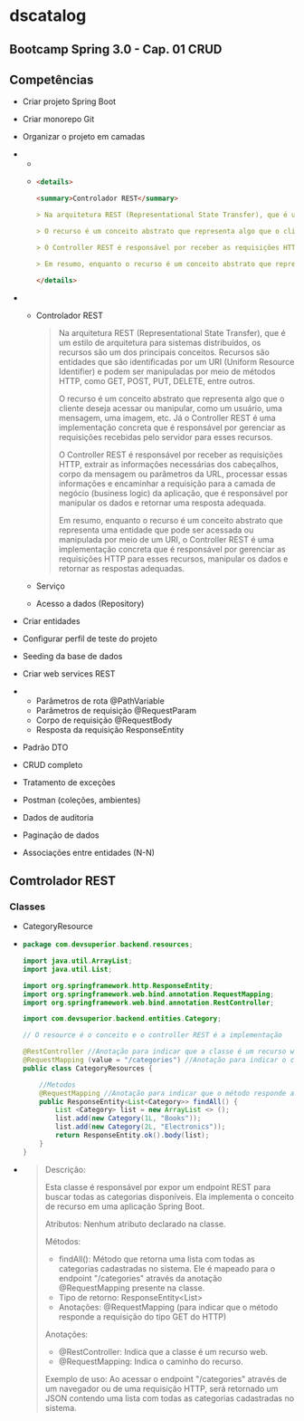 # dscatalog

## Bootcamp Spring 3.0 - Cap. 01 CRUD

## Competências

- Criar projeto Spring Boot

- Criar monorepo Git

- Organizar o projeto em camadas

- * 

  * ```markdown
    <details>
    
    <summary>Controlador REST</summary>
    
    > Na arquitetura REST (Representational State Transfer), que é um estilo de arquitetura para sistemas distribuídos, os recursos são um dos principais conceitos. Recursos são entidades que são identificadas por um URI (Uniform Resource Identifier) e podem ser manipuladas por meio de métodos HTTP, como GET, POST, PUT, DELETE, entre outros.
    
    > O recurso é um conceito abstrato que representa algo que o cliente deseja acessar ou manipular, como um usuário, uma mensagem, uma imagem, etc. Já o Controller REST é uma implementação concreta que é responsável por gerenciar as requisições recebidas pelo servidor para esses recursos.
    
    > O Controller REST é responsável por receber as requisições HTTP, extrair as informações necessárias dos cabeçalhos, corpo da mensagem ou parâmetros da URL, processar essas informações e encaminhar a requisição para a camada de negócio (business logic) da aplicação, que é responsável por manipular os dados e retornar uma resposta adequada.
    
    > Em resumo, enquanto o recurso é um conceito abstrato que representa uma entidade que pode ser acessada ou manipulada por meio de um URI, o Controller REST é uma implementação concreta que é responsável por gerenciar as requisições HTTP para esses recursos, manipular os dados e retornar as respostas adequadas.
    
    </details>
    ```

- - Controlador REST

    > Na arquitetura REST (Representational State Transfer), que é um estilo de arquitetura para sistemas distribuídos, os recursos são um dos principais conceitos. Recursos são entidades que são identificadas por um URI (Uniform Resource Identifier) e podem ser manipuladas por meio de métodos HTTP, como GET, POST, PUT, DELETE, entre outros.
    >
    > O recurso é um conceito abstrato que representa algo que o cliente deseja acessar ou manipular, como um usuário, uma mensagem, uma imagem, etc. Já o Controller REST é uma implementação concreta que é responsável por gerenciar as requisições recebidas pelo servidor para esses recursos.
    >
    > O Controller REST é responsável por receber as requisições HTTP, extrair as informações necessárias dos cabeçalhos, corpo da mensagem ou parâmetros da URL, processar essas informações e encaminhar a requisição para a camada de negócio (business logic) da aplicação, que é responsável por manipular os dados e retornar uma resposta adequada.
    >
    > Em resumo, enquanto o recurso é um conceito abstrato que representa uma entidade que pode ser acessada ou manipulada por meio de um URI, o Controller REST é uma implementação concreta que é responsável por gerenciar as requisições HTTP para esses recursos, manipular os dados e retornar as respostas adequadas.

  - Serviço

  - Acesso a dados (Repository)

- Criar entidades

- Configurar perfil de teste do projeto

- Seeding da base de dados

- Criar web services REST

- - Parâmetros de rota @PathVariable
  - Parâmetros de requisição @RequestParam
  - Corpo de requisição @RequestBody
  - Resposta da requisição ResponseEntity<T>

- Padrão DTO

- CRUD completo

- Tratamento de exceções

- Postman (coleções, ambientes)

- Dados de auditoria

- Paginação de dados

- Associações entre entidades (N-N)

## Comtrolador REST 
### Classes

- CategoryResource
  
- ```java
  package com.devsuperior.backend.resources;
  
  import java.util.ArrayList;
  import java.util.List;
  
  import org.springframework.http.ResponseEntity;
  import org.springframework.web.bind.annotation.RequestMapping;
  import org.springframework.web.bind.annotation.RestController;
  
  import com.devsuperior.backend.entities.Category;
  
  // O resource é o conceito e o controller REST é a implementação
  
  @RestController //Anotação para indicar que a classe é um recurso web
  @RequestMapping (value = "/categories") //Anotação para indicar o caminho do recurso
  public class CategoryResources {
  
      //Metodos
      @RequestMapping //Anotação para indicar que o método responde a requisição do tipo GET do HTTP
      public ResponseEntity<List<Category>> findAll() {
          List <Category> list = new ArrayList <> ();
          list.add(new Category(1L, "Books"));
          list.add(new Category(2L, "Electronics"));
          return ResponseEntity.ok().body(list);
      }
  }
  ```
  
- >
  >
  >Descrição:
  >
  >Esta classe é responsável por expor um endpoint REST para buscar todas as categorias disponíveis. Ela implementa o conceito de recurso em uma aplicação Spring Boot.
  >
  >Atributos:
  >Nenhum atributo declarado na classe.
  >
  >Métodos:
  >- findAll(): Método que retorna uma lista com todas as categorias cadastradas no sistema. Ele é mapeado para o endpoint "/categories" através da anotação @RequestMapping presente na classe.
  >  - Tipo de retorno: ResponseEntity<List<Category>>
  >  - Anotações: @RequestMapping (para indicar que o método responde a requisição do tipo GET do HTTP)
  >  
  >
  >Anotações:
  >- @RestController: Indica que a classe é um recurso web.
  >- @RequestMapping: Indica o caminho do recurso.
  >
  >Exemplo de uso:
  >Ao acessar o endpoint "/categories" através de um navegador ou de uma requisição HTTP, será retornado um JSON contendo uma lista com todas as categorias cadastradas no sistema.



